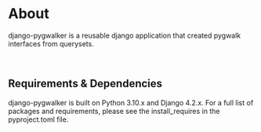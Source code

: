 # About

django-pygwalker is a reusable django application that created pygwalk interfaces from querysets.

<br/>

## Requirements & Dependencies

django-pygwalker is built on Python 3.10.x and Django 4.2.x. For a full list of packages and requirements, please
see the install_requires in the pyproject.toml file.

<br/>
